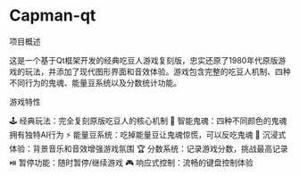 # Capman-qt
项目概述

这是一个基于Qt框架开发的经典吃豆人游戏复刻版，忠实还原了1980年代原版游戏的玩法，并添加了现代图形界面和音效体验。游戏包含完整的吃豆人机制、四种不同行为的鬼魂、能量豆系统以及分数统计功能。

游戏特性

🕹️ 经典玩法：完全复刻原版吃豆人的核心机制
👻 智能鬼魂：四种不同颜色的鬼魂拥有独特AI行为
⚡ 能量豆系统：吃掉能量豆让鬼魂惊慌，可以反吃鬼魂
🎵 沉浸式体验：背景音乐和音效增强游戏氛围
🏆 分数系统：记录游戏分数，挑战最高记录
⏯️ 暂停功能：随时暂停/继续游戏
🎮 响应式控制：流畅的键盘控制体验
